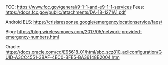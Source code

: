 FCC:
 https://www.fcc.gov/general/9-1-1-and-e9-1-1-services
 Fees: https://docs.fcc.gov/public/attachments/DA-18-1271A1.pdf

Android ELS:
 https://crisisresponse.google/emergencylocationservice/faqs/

Blog:
 https://blog.wirelessmoves.com/2017/05/network-provided-emergency-numbers.html

Oracle:
 https://docs.oracle.com/cd/E95618_01/html/sbc_scz810_acliconfiguration/GUID-A3CC4551-3BAF-4EC0-BFE5-BA36148B2004.htm